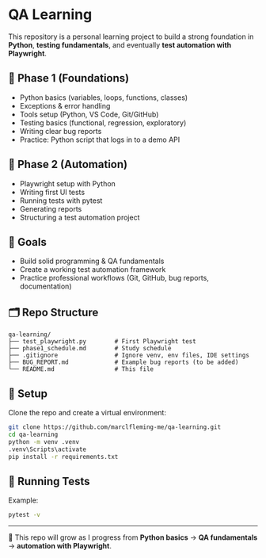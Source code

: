 # QA Learning

This repository is a personal learning project to build a strong foundation in **Python**, **testing fundamentals**, and eventually **test automation with Playwright**.

## 📌 Phase 1 (Foundations)
- Python basics (variables, loops, functions, classes)
- Exceptions & error handling
- Tools setup (Python, VS Code, Git/GitHub)
- Testing basics (functional, regression, exploratory)
- Writing clear bug reports
- Practice: Python script that logs in to a demo API

## 📌 Phase 2 (Automation)
- Playwright setup with Python
- Writing first UI tests
- Running tests with pytest
- Generating reports
- Structuring a test automation project

## 🚀 Goals
- Build solid programming & QA fundamentals
- Create a working test automation framework
- Practice professional workflows (Git, GitHub, bug reports, documentation)

## 🗂 Repo Structure
```
qa-learning/
├── test_playwright.py        # First Playwright test
├── phase1_schedule.md        # Study schedule
├── .gitignore                # Ignore venv, env files, IDE settings
├── BUG_REPORT.md             # Example bug reports (to be added)
└── README.md                 # This file
```

## 🔧 Setup
Clone the repo and create a virtual environment:

```bash
git clone https://github.com/marclfleming-me/qa-learning.git
cd qa-learning
python -m venv .venv
.venv\Scripts\activate
pip install -r requirements.txt
```

## 🧪 Running Tests
Example:

```bash
pytest -v
```

---

📖 This repo will grow as I progress from **Python basics** → **QA fundamentals** → **automation with Playwright**.
